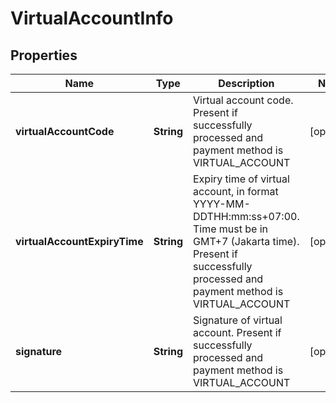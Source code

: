 

# VirtualAccountInfo


## Properties

| Name | Type | Description | Notes |
| - | - | - | - |
|**virtualAccountCode** | **String** | Virtual account code. Present if successfully processed and payment method is VIRTUAL_ACCOUNT |  [optional] |
|**virtualAccountExpiryTime** | **String** | Expiry time of virtual account, in format YYYY-MM-DDTHH:mm:ss+07:00. Time must be in GMT+7 (Jakarta time). Present if successfully processed and payment method is VIRTUAL_ACCOUNT |  [optional] |
|**signature** | **String** | Signature of virtual account. Present if successfully processed and payment method is VIRTUAL_ACCOUNT |  [optional] |



